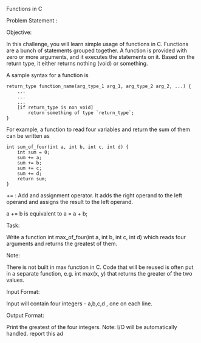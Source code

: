
Functions in C

Problem Statement :

Objective:

In this challenge, you will learn simple usage of functions in C. Functions are a bunch of statements grouped together. A function is provided with zero or more arguments, and it executes the statements on it. Based on the return type, it either returns nothing (void) or something.


A sample syntax for a function is

	return_type function_name(arg_type_1 arg_1, arg_type_2 arg_2, ...) {
    	...
        ...
        ...
        [if return_type is non void]
        	return something of type `return_type`;
    }
For example, a function to read four variables and return the sum of them can be written as

	int sum_of_four(int a, int b, int c, int d) {
    	int sum = 0;
        sum += a;
        sum += b;
        sum += c;
        sum += d;
        return sum;
    }
+= : Add and assignment operator. It adds the right operand to the left operand and assigns the result to the left operand.

a += b is equivalent to a = a + b;


Task:

Write a function int max_of_four(int a, int b, int c, int d) which reads four arguments and returns the greatest of them.

Note:

There is not built in max function in C. Code that will be reused is often put in a separate function, e.g. int max(x, y) that returns the greater of the two values.


Input Format:

Input will contain four integers - a,b,c,d , one on each line.


Output Format:

Print the greatest of the four integers.
Note: I/O will be automatically handled.
report this ad


